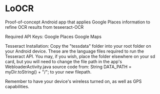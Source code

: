 LoOCR
=====
Proof-of-concept Android app that applies Google Places information to refine OCR results from teseeract-OCR

Required API Keys:
  Google Places
  Google Maps
  
Tesseract Installation:
Copy the "tessdata" folder into your root folder on your Android device. 
  These are the language files required to run the Tesseract API. You may,
  if you wish, place the folder elsewhere on your sd card, but you will need
  to change the file path in the app's WebloaderActivity.java source code from:
      String DATA_PATH = myDir.toString() + "/";
  to your new filepath.
  
  
Remember to have your device's wireless turned on, as well as GPS capabilities.
